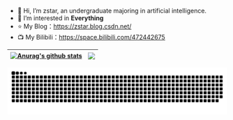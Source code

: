 
- 👋 Hi, I’m zstar, an undergraduate majoring in artificial intelligence.
- 👀 I’m interested in **Everything**
- :star: My Blog：https://zstar.blog.csdn.net/
- :tv: My Bilibili：https://space.bilibili.com/472442675



| <a href="https://github.com/zstar1003"><img align="center" src="https://github-readme-stats.vercel.app/api?username=zstar1003&show_icons=true&include_all_commits=true&theme=buefy&hide_border=true" alt="Anurag's github stats" /></a> | <a href="https://github.com/zstar1003"><img align="center" src="https://github-readme-stats.vercel.app/api/top-langs/?username=personqianduixue&layout=compact&theme=buefy&hide_border=true" /></a>  |
| ------------------------------------------------------------ | ------------------------------------------------------------ |

<picture>
  <source media="(prefers-color-scheme: dark)" srcset="https://raw.githubusercontent.com/zstar1003/zstar1003/output/github-contribution-grid-snake-dark.svg">
  <source media="(prefers-color-scheme: light)" srcset="https://raw.githubusercontent.com/zstar1003/zstar1003/output/github-contribution-grid-snake.svg">
  <img alt="github contribution grid snake animation" src="https://raw.githubusercontent.com/zstar1003/zstar1003/output/github-contribution-grid-snake.svg">
</picture>